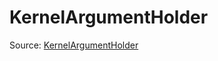 # KernelArgumentHolder

Source: [KernelArgumentHolder](../../../csrc/runtime/executor_kernel_arg.h#L31)
